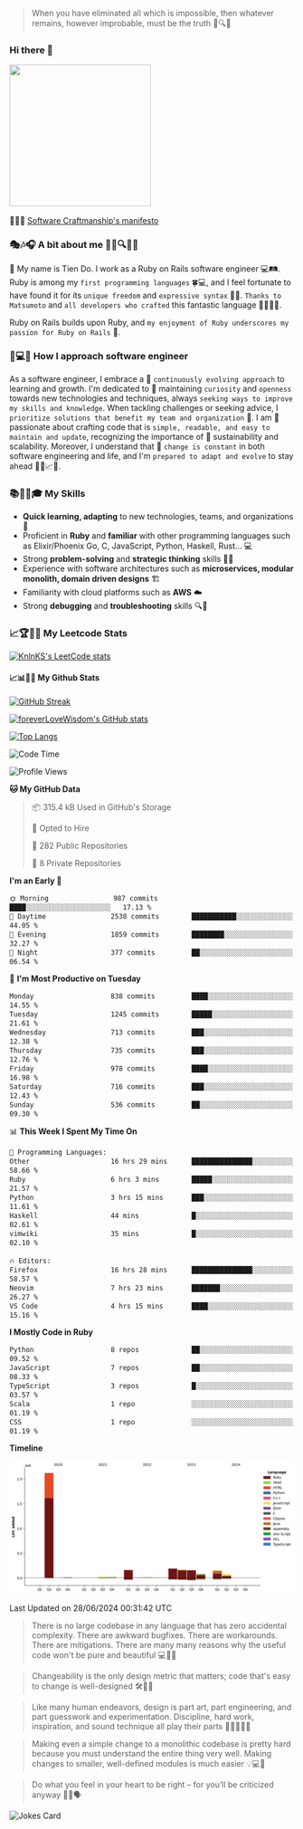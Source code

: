 > When you have eliminated all which is impossible, then whatever remains, however improbable, must be the truth 🤔🔍💡
### Hi there 👋

<!--
**foreverLoveWisdom/foreverLoveWisdom** is a ✨ _special_ ✨ repository because its `README.md` (this file) appears on your GitHub profile.

Here are some ideas to get you started:

- 🔭 I’m currently working on ...
- 🌱 I’m currently learning ...
- 👯 I’m looking to collaborate on ...
- 🤔 I’m looking for help with ...
- 💬 Ask me about ...
- 📫 How to reach me: ...
- 😄 Pronouns: ...
- ⚡ Fun fact: ...
-->

<img src="https://codecondo.com/wp-content/uploads/2017/09/railslogo.png" width="250" height="250">

 📜🔨🌟 [Software Craftmanship's manifesto](http://manifesto.softwarecraftsmanship.org/)

### 🎭🎶🎧 A bit about me 🕵️‍♀️🔍🕵️‍♂️
👋 My name is Tien Do. I work as a Ruby on Rails software engineer 💻🛤️. Ruby is among my `first programming languages` 🍀💻, and I feel fortunate to have found it for its `unique freedom` and `expressive syntax` 🤗💬. `Thanks to Matsumoto` and `all developers who crafted` this fantastic language 🙏👨‍💻🌟.

Ruby on Rails builds upon Ruby, and `my enjoyment of Ruby underscores my passion for Ruby on Rails` 🤩.

### 🤔💻🔨 How I approach software engineer
As a software engineer, I embrace a 🔄 `continuously evolving approach` to learning and growth. I'm dedicated to 🤔 maintaining `curiosity` and `openness` towards new technologies and techniques, always `seeking ways to improve my skills and knowledge`. When tackling challenges or seeking advice, I `prioritize solutions that benefit my team and organization` 👥. I am 🎉 passionate about crafting code that is `simple, readable, and easy to maintain and update`, recognizing the importance of 🌱 sustainability and scalability. Moreover, I understand that 🌊 `change is constant` in both software engineering and life, and I'm `prepared to adapt and evolve` to stay ahead 🏃‍♂️📈🔄.

### 📚🧑‍💻🎓 My Skills
- **Quick learning, adapting** to new technologies, teams, and organizations 🚀
- Proficient in **Ruby** and **familiar** with other programming languages such as Elixir/Phoenix Go, C, JavaScript, Python, Haskell, Rust... 💻
- Strong **problem-solving** and **strategic thinking** skills 🤔💡
- Experience with software architectures such as **microservices, modular monolith, domain driven designs** 🏗️
- Familiarity with cloud platforms such as **AWS** ☁️ 
- Strong **debugging** and **troubleshooting** skills 🔍🐞


### 📈🏆🧑‍💻 My Leetcode Stats
[![KnlnKS's LeetCode stats](https://leetcode-stats-six.vercel.app/?username=foreverLoveWisdom&theme=dark)](https://github.com/KnlnKS/leetcode-stats)

#### 📈📊👨‍💻  My Github Stats

[![GitHub Streak](https://github-readme-streak-stats.herokuapp.com/?user=foreverLoveWisdom&theme=dracula)](https://git.io/streak-stats)
&nbsp;
&nbsp;

[![foreverLoveWisdom's GitHub stats](https://github-readme-stats.vercel.app/api?username=foreverLoveWisdom&show_icons=true&theme=react&count_private=true)](https://github.com/anuraghazra/github-readme-stats)

[![Top Langs](https://github-readme-stats.vercel.app/api/top-langs/?username=foreverLoveWisdom&show_icons=true&theme=vue-dark)](https://github.com/anuraghazra/github-readme-stats)

<!--START_SECTION:waka-->
![Code Time](http://img.shields.io/badge/Code%20Time-2%2C974%20hrs%208%20mins-blue)

![Profile Views](http://img.shields.io/badge/Profile%20Views-0-blue)

**🐱 My GitHub Data** 

> 📦 315.4 kB Used in GitHub's Storage 
 > 
> 💼 Opted to Hire
 > 
> 📜 282 Public Repositories 
 > 
> 🔑 8 Private Repositories 
 > 
**I'm an Early 🐤** 

```text
🌞 Morning                987 commits         ████░░░░░░░░░░░░░░░░░░░░░   17.13 % 
🌆 Daytime                2538 commits        ███████████░░░░░░░░░░░░░░   44.05 % 
🌃 Evening                1859 commits        ████████░░░░░░░░░░░░░░░░░   32.27 % 
🌙 Night                  377 commits         ██░░░░░░░░░░░░░░░░░░░░░░░   06.54 % 
```
📅 **I'm Most Productive on Tuesday** 

```text
Monday                   838 commits         ████░░░░░░░░░░░░░░░░░░░░░   14.55 % 
Tuesday                  1245 commits        █████░░░░░░░░░░░░░░░░░░░░   21.61 % 
Wednesday                713 commits         ███░░░░░░░░░░░░░░░░░░░░░░   12.38 % 
Thursday                 735 commits         ███░░░░░░░░░░░░░░░░░░░░░░   12.76 % 
Friday                   978 commits         ████░░░░░░░░░░░░░░░░░░░░░   16.98 % 
Saturday                 716 commits         ███░░░░░░░░░░░░░░░░░░░░░░   12.43 % 
Sunday                   536 commits         ██░░░░░░░░░░░░░░░░░░░░░░░   09.30 % 
```


📊 **This Week I Spent My Time On** 

```text
💬 Programming Languages: 
Other                    16 hrs 29 mins      ███████████████░░░░░░░░░░   58.66 % 
Ruby                     6 hrs 3 mins        █████░░░░░░░░░░░░░░░░░░░░   21.57 % 
Python                   3 hrs 15 mins       ███░░░░░░░░░░░░░░░░░░░░░░   11.61 % 
Haskell                  44 mins             █░░░░░░░░░░░░░░░░░░░░░░░░   02.61 % 
vimwiki                  35 mins             █░░░░░░░░░░░░░░░░░░░░░░░░   02.10 % 

🔥 Editors: 
Firefox                  16 hrs 28 mins      ███████████████░░░░░░░░░░   58.57 % 
Neovim                   7 hrs 23 mins       ███████░░░░░░░░░░░░░░░░░░   26.27 % 
VS Code                  4 hrs 15 mins       ████░░░░░░░░░░░░░░░░░░░░░   15.16 % 
```

**I Mostly Code in Ruby** 

```text
Python                   8 repos             ██░░░░░░░░░░░░░░░░░░░░░░░   09.52 % 
JavaScript               7 repos             ██░░░░░░░░░░░░░░░░░░░░░░░   08.33 % 
TypeScript               3 repos             █░░░░░░░░░░░░░░░░░░░░░░░░   03.57 % 
Scala                    1 repo              ░░░░░░░░░░░░░░░░░░░░░░░░░   01.19 % 
CSS                      1 repo              ░░░░░░░░░░░░░░░░░░░░░░░░░   01.19 % 
```



**Timeline**

![Lines of Code chart](https://raw.githubusercontent.com/foreverLoveWisdom/foreverLoveWisdom/main/assets/bar_graph.png)


 Last Updated on 28/06/2024 00:31:42 UTC
<!--END_SECTION:waka-->


> There is no large codebase in any language that has zero accidental complexity. There are awkward bugfixes. There are workarounds. There are mitigations.
> There are many many reasons why the useful code won't be pure and beautiful 💻🐞🤔

> Changeability is the only design metric that matters; code that's easy to change is well-designed 🛠️🔄🎨

> Like many human endeavors, design is part art, part engineering, and part guesswork and experimentation. Discipline, hard work, inspiration, and sound technique all play their parts 🎨🧑‍💻🔬🧪

> Mak­ing even a sim­ple change to a mono­lith­ic code­base is pret­ty hard because you must under­stand the entire thing very well. Mak­ing changes to small­er, well-defined mod­ules is much easier 💡💻🤔
 
 > Do what you feel in your heart to be right – for you’ll be criticized anyway 💖🙏🗣️ 
 
![Jokes Card](https://readme-jokes.vercel.app/api)
